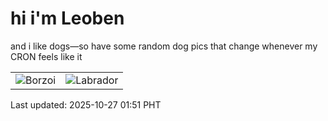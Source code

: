 # hi i'm Leoben

and i like dogs—so have some random dog pics that change whenever my CRON feels like it

|  |  |
|--------|----------|
| ![Borzoi](https://random-dog-vercel.vercel.app/api/random-borzoi?v=1761501077) | ![Labrador](https://random-dog-vercel.vercel.app/api/random-labrador?v=1761501077) |

Last updated: 2025-10-27 01:51 PHT
